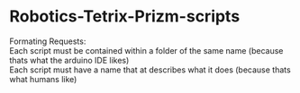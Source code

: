 # Robotics-Tetrix-Prizm-scripts
Formating Requests: <br />
Each script must be contained within a folder of the same name (because thats what the arduino IDE likes) <br />
Each script must have a name that at describes what it does (because thats what humans like) <br />
